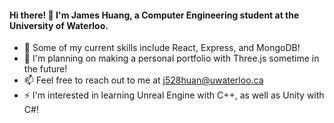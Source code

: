 #### Hi there! 👋 I'm James Huang, a Computer Engineering student at the University of Waterloo.

- 🌱 Some of my current skills include React, Express, and MongoDB!
- 🔧 I'm planning on making a personal portfolio with Three.js sometime in the future!
- 📫 Feel free to reach out to me at j528huan@uwaterloo.ca
- ⚡ I'm interested in learning Unreal Engine with C++, as well as Unity with C#!

